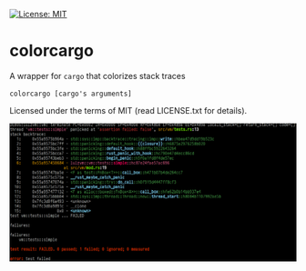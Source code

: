 [![License: MIT](https://img.shields.io/badge/license-MIT-blue.svg)](LICENSE.txt)

colorcargo
====

A wrapper for `cargo` that colorizes stack traces

```
colorcargo [cargo's arguments]
```

Licensed under the terms of MIT (read LICENSE.txt for details).

![Screenshot](https://raw.githubusercontent.com/alopatindev/assets/master/colorcargo.png)

